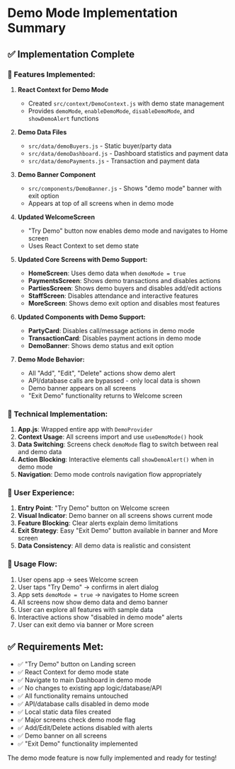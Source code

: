 # Demo Mode Implementation Summary

## ✅ Implementation Complete

### 🎯 Features Implemented:

1. **React Context for Demo Mode**
   - Created `src/context/DemoContext.js` with demo state management
   - Provides `demoMode`, `enableDemoMode`, `disableDemoMode`, and `showDemoAlert` functions

2. **Demo Data Files**
   - `src/data/demoBuyers.js` - Static buyer/party data
   - `src/data/demoDashboard.js` - Dashboard statistics and payment data
   - `src/data/demoPayments.js` - Transaction and payment data

3. **Demo Banner Component**
   - `src/components/DemoBanner.js` - Shows "demo mode" banner with exit option
   - Appears at top of all screens when in demo mode

4. **Updated WelcomeScreen**
   - "Try Demo" button now enables demo mode and navigates to Home screen
   - Uses React Context to set demo state

5. **Updated Core Screens with Demo Support:**
   - **HomeScreen**: Uses demo data when `demoMode = true`
   - **PaymentsScreen**: Shows demo transactions and disables actions
   - **PartiesScreen**: Shows demo buyers and disables add/edit actions
   - **StaffScreen**: Disables attendance and interactive features
   - **MoreScreen**: Shows demo exit option and disables most features

6. **Updated Components with Demo Support:**
   - **PartyCard**: Disables call/message actions in demo mode
   - **TransactionCard**: Disables payment actions in demo mode
   - **DemoBanner**: Shows demo status and exit option

7. **Demo Mode Behavior:**
   - All "Add", "Edit", "Delete" actions show demo alert
   - API/database calls are bypassed - only local data is shown
   - Demo banner appears on all screens
   - "Exit Demo" functionality returns to Welcome screen

### 🔧 Technical Implementation:

1. **App.js**: Wrapped entire app with `DemoProvider`
2. **Context Usage**: All screens import and use `useDemoMode()` hook
3. **Data Switching**: Screens check `demoMode` flag to switch between real and demo data
4. **Action Blocking**: Interactive elements call `showDemoAlert()` when in demo mode
5. **Navigation**: Demo mode controls navigation flow appropriately

### 🎨 User Experience:

1. **Entry Point**: "Try Demo" button on Welcome screen
2. **Visual Indicator**: Demo banner on all screens shows current mode
3. **Feature Blocking**: Clear alerts explain demo limitations
4. **Exit Strategy**: Easy "Exit Demo" button available in banner and More screen
5. **Data Consistency**: All demo data is realistic and consistent

### 🚀 Usage Flow:

1. User opens app → sees Welcome screen
2. User taps "Try Demo" → confirms in alert dialog
3. App sets `demoMode = true` → navigates to Home screen
4. All screens now show demo data and demo banner
5. User can explore all features with sample data
6. Interactive actions show "disabled in demo mode" alerts
7. User can exit demo via banner or More screen

## ✅ Requirements Met:

- ✅ "Try Demo" button on Landing screen
- ✅ React Context for demo mode state
- ✅ Navigate to main Dashboard in demo mode
- ✅ No changes to existing app logic/database/API
- ✅ All functionality remains untouched
- ✅ API/database calls disabled in demo mode
- ✅ Local static data files created
- ✅ Major screens check demo mode flag
- ✅ Add/Edit/Delete actions disabled with alerts
- ✅ Demo banner on all screens
- ✅ "Exit Demo" functionality implemented

The demo mode feature is now fully implemented and ready for testing!
